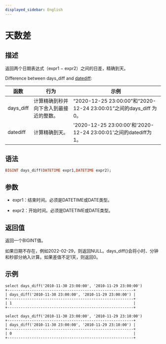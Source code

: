 ```yaml
---
displayed_sidebar: English
---
```


# 天数差

## 描述

返回两个日期表达式（expr1 − expr2）之间的日差，精确到天。

Difference between days_diff and [datediff](./datediff.md):

|函数|行为|示例|
|---|---|---|
|days_diff|计算精确到秒并向下舍入到最接近的整数。|“2020-12-25 23:00:00”和“2020-12-24 23:00:01”之间的days_diff 为 0。|
|datediff|计算精确到天。|'2020-12-25 23:00:00'和'2020-12-24 23:00:01'之间的datediff为1。|

## 语法

```Haskell
BIGINT days_diff(DATETIME expr1,DATETIME expr2);
```

## 参数

- expr1：结束时间。必须是DATETIME或DATE类型。

- expr2：开始时间。必须是DATETIME或DATE类型。

## 返回值

返回一个BIGINT值。

如果日期不存在，例如2022-02-29，则返回NULL。days_diff()会将小时、分钟和秒部分纳入计算。如果差值不足1天，则返回0。

## 示例

```Plain
select days_diff('2010-11-30 23:00:00', '2010-11-29 23:00:00')
+---------------------------------------------------------+
| days_diff('2010-11-30 23:00:00', '2010-11-29 23:00:00') |
+---------------------------------------------------------+
| 1                                                       |
+---------------------------------------------------------+

select days_diff('2010-11-30 23:00:00', '2010-11-29 23:10:00')
+---------------------------------------------------------+
| days_diff('2010-11-30 23:00:00', '2010-11-29 23:10:00') |
+---------------------------------------------------------+
| 0                                                       |
+---------------------------------------------------------+
```
